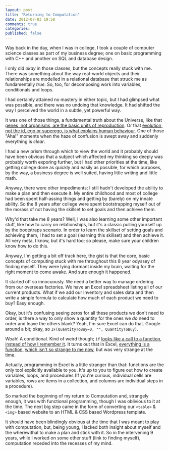 ```yaml
---
layout: post
title: "Returning to Computation"
date: 2012-07-03 19:58
comments: true
categories:
published: false
---
```


Way back in the day, when I was in college, I took a couple of computer science classes as part of my business degree; one on basic programming with C++ and another on SQL and database design.

I only did _okay_ in those classes, but the concepts really stuck with me. There was something about the way real-world objects and their relationships are modelled in a relational database that struck me as fundamentally _true_. So, too, for decomposing work into variables, conditionals and loops.

I had certainly attained no mastery in either topic, but I had glimpsed what was possible, and there was no undoing that knowledge. It had shifted the way I perceived the world in a subtle, yet powerful way.

It was one of those things, a fundamental truth about the Universe, like that [genes, not organisms, are the basic units of reproduction][selfish_gene]. Or that [evolution, not the id, ego or superego, is what explains human behaviour][evolutionary_psychology]. One of those "Aha!" moments when the haze of confusion is swept away and suddenly everything is _clear_.

I had a new prism through which to view the world and it probably should have been obvious that a subject which affected my thinking so deeply was probably worth exporing further, but I had other priorities at the time, like getting college done as quickly and easily as possible, for which purposes, by the way, a business degree is well suited, having little writing and little math.

Anyway, there were other impediments; I still hadn't developed the ability to make a plan and then execute it. My entire childhood and most of college had been spent half-assing things and getting by (barely) on my innate ability. So the 8 years after college were spent bootstrapping myself out of the morass of not having the skillset to set goals and then achieve them.

Why'd that take me 8 years? Well, I was also learning some other important stuff, like how to carry on relationships, but it's a classic pulling yourself up by the bootstraps scenario. In order to learn the skillset of setting goals and achieving them, I had to set a goal (learning this skillset) and then achieve it. All very meta, I know, but it's hard too; so please, make sure your children know how to do this.

Anyway, I'm getting a bit off track here, the gist is that the core, basic concepts of computing stuck with me throughout this 8 year odyssey of finding myself. They were lying dormant inside my brain, waiting for the right moment to come awake. And sure enough it happened.

It started off so innocuously. We need a better way to manage ordering from our overseas factories. We have an Excel spreadsheet listing all of our current products. What if we add our inventory and sales data and then write a simple formula to calculate how much of each product we need to buy? Easy enough.

Okay, but it's confusing seeing zeros for all these products we don't need to order, is there a way to only show a quantity for the ones we _do_ need to order and leave the others blank? Yeah, I'm sure Excel can do that. Google around a bit; okay, so `IF(QuantityToBuy=0, "", QuantityToBuy)`.

Woah! A conditional. Kind of weird though; `if` [looks like a call to a function][excel_if], [instead of how I remember it][c++_if]. It turns out that in Excel, [everything is a function][fp], [which isn't so strange to me now][sicp], but was very strange at the time.

Actually, programming in Excel is a little stranger than that: functions are the only tool explicitly available to you. It's up to you to figure out how to create variables, loops, and procedures (If you're curious, individual cells are variables, rows are items in a collection, and columns are individual steps in a procedure).

So marked the beginning of my return to Computation and, strangely enough, it was with functional programming, though I was oblivious to it at the time. The next big step came in the form of converting our `<table>` & `<img>` based website to an HTML & CSS based Wordpress template.

  It should have been blindingly obvious at the time that I was meant to play with computation, but, being young, I lacked both insight about myself and the wherewithal to make a plan and stick with it. So in the intervening 9 years, while I worked on some other stuff (link to finding myself), computation receded into the recesses of my mind.

[selfish_gene]: http://en.wikipedia.org/wiki/The_Selfish_Gene "The Selfish Gene"
[evolutionary_psychology]: http://en.wikipedia.org/wiki/Evolutionary_psychology "Evolutionary Psychology"
[excel_if]: http://office.microsoft.com/en-us/excel-help/if-HP005209118.aspx "MS Excel IF Function"
[c++_if]: http://www-numi.fnal.gov/offline_software/srt_public_context/WebDocs/Companion/cxx_crib/if_arglist.html "C++ if syntax"
[sicp]: http://mitpress.mit.edu/sicp/full-text/book/book.html "Structure and Interpretation of Computer Programs"
[fp]: http://en.wikipedia.org/wiki/Functional_programming "Functional Programming"

